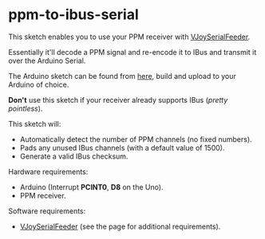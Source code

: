 # ppm-to-ibus-serial
This sketch enables you to use your PPM receiver with [VJoySerialFeeder](https://github.com/Cleric-K/vJoySerialFeeder).

Essentially it'll decode a PPM signal and re-encode it to IBus and transmit it over the Arduino Serial.

The Arduino sketch can be found from [here](/ppm-to-ibus-serial.ino), build and upload to your Arduino of choice.

**Don't** use this sketch if your receiver already supports IBus (_pretty pointless_).

This sketch will:
* Automatically detect the number of PPM channels (no fixed numbers).
* Pads any unused IBus channels (with a default value of 1500).
* Generate a valid IBus checksum.

Hardware requirements:
* Arduino (Interrupt **PCINT0**, **D8** on the Uno).
* PPM receiver.

Software requirements:
* [VJoySerialFeeder](https://github.com/Cleric-K/vJoySerialFeeder) (see the page for additional requirements).

